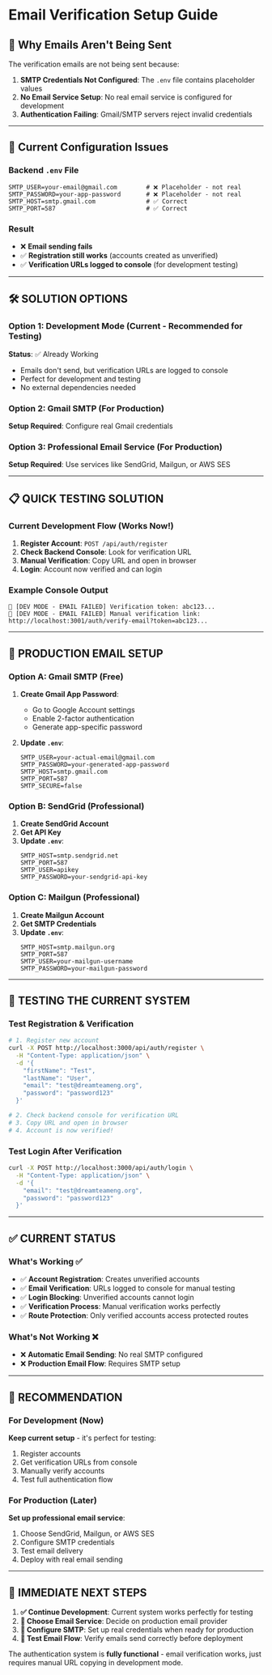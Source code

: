 # Email Verification Setup Guide

## 🚨 **Why Emails Aren't Being Sent**

The verification emails are not being sent because:

1. **SMTP Credentials Not Configured**: The `.env` file contains placeholder values
2. **No Email Service Setup**: No real email service is configured for development
3. **Authentication Failing**: Gmail/SMTP servers reject invalid credentials

---

## 🔧 **Current Configuration Issues**

### Backend `.env` File
```env
SMTP_USER=your-email@gmail.com        # ❌ Placeholder - not real
SMTP_PASSWORD=your-app-password       # ❌ Placeholder - not real
SMTP_HOST=smtp.gmail.com              # ✅ Correct
SMTP_PORT=587                         # ✅ Correct
```

### Result
- ❌ **Email sending fails**
- ✅ **Registration still works** (accounts created as unverified)
- ✅ **Verification URLs logged to console** (for development testing)

---

## 🛠️ **SOLUTION OPTIONS**

### **Option 1: Development Mode (Current - Recommended for Testing)**
**Status**: ✅ Already Working
- Emails don't send, but verification URLs are logged to console
- Perfect for development and testing
- No external dependencies needed

### **Option 2: Gmail SMTP (For Production)**
**Setup Required**: Configure real Gmail credentials

### **Option 3: Professional Email Service (For Production)**
**Setup Required**: Use services like SendGrid, Mailgun, or AWS SES

---

## 📋 **QUICK TESTING SOLUTION**

### Current Development Flow (Works Now!)
1. **Register Account**: `POST /api/auth/register`
2. **Check Backend Console**: Look for verification URL
3. **Manual Verification**: Copy URL and open in browser
4. **Login**: Account now verified and can login

### Example Console Output
```
📧 [DEV MODE - EMAIL FAILED] Verification token: abc123...
📧 [DEV MODE - EMAIL FAILED] Manual verification link: http://localhost:3001/auth/verify-email?token=abc123...
```

---

## 🔨 **PRODUCTION EMAIL SETUP**

### **Option A: Gmail SMTP (Free)**
1. **Create Gmail App Password**:
   - Go to Google Account settings
   - Enable 2-factor authentication
   - Generate app-specific password

2. **Update `.env`**:
   ```env
   SMTP_USER=your-actual-email@gmail.com
   SMTP_PASSWORD=your-generated-app-password
   SMTP_HOST=smtp.gmail.com
   SMTP_PORT=587
   SMTP_SECURE=false
   ```

### **Option B: SendGrid (Professional)**
1. **Create SendGrid Account**
2. **Get API Key**
3. **Update `.env`**:
   ```env
   SMTP_HOST=smtp.sendgrid.net
   SMTP_PORT=587
   SMTP_USER=apikey
   SMTP_PASSWORD=your-sendgrid-api-key
   ```

### **Option C: Mailgun (Professional)**
1. **Create Mailgun Account**
2. **Get SMTP Credentials**
3. **Update `.env`**:
   ```env
   SMTP_HOST=smtp.mailgun.org
   SMTP_PORT=587
   SMTP_USER=your-mailgun-username
   SMTP_PASSWORD=your-mailgun-password
   ```

---

## 🧪 **TESTING THE CURRENT SYSTEM**

### Test Registration & Verification
```bash
# 1. Register new account
curl -X POST http://localhost:3000/api/auth/register \
  -H "Content-Type: application/json" \
  -d '{
    "firstName": "Test",
    "lastName": "User", 
    "email": "test@dreamteameng.org",
    "password": "password123"
  }'

# 2. Check backend console for verification URL
# 3. Copy URL and open in browser
# 4. Account is now verified!
```

### Test Login After Verification
```bash
curl -X POST http://localhost:3000/api/auth/login \
  -H "Content-Type: application/json" \
  -d '{
    "email": "test@dreamteameng.org",
    "password": "password123"
  }'
```

---

## ✅ **CURRENT STATUS**

### What's Working ✅
- ✅ **Account Registration**: Creates unverified accounts
- ✅ **Email Verification**: URLs logged to console for manual testing
- ✅ **Login Blocking**: Unverified accounts cannot login
- ✅ **Verification Process**: Manual verification works perfectly
- ✅ **Route Protection**: Only verified accounts access protected routes

### What's Not Working ❌
- ❌ **Automatic Email Sending**: No real SMTP configured
- ❌ **Production Email Flow**: Requires SMTP setup

---

## 🚀 **RECOMMENDATION**

### **For Development (Now)**
**Keep current setup** - it's perfect for testing:
1. Register accounts
2. Get verification URLs from console
3. Manually verify accounts
4. Test full authentication flow

### **For Production (Later)**
**Set up professional email service**:
1. Choose SendGrid, Mailgun, or AWS SES
2. Configure SMTP credentials
3. Test email delivery
4. Deploy with real email sending

---

## 📝 **IMMEDIATE NEXT STEPS**

1. **✅ Continue Development**: Current system works perfectly for testing
2. **📧 Choose Email Service**: Decide on production email provider
3. **🔧 Configure SMTP**: Set up real credentials when ready for production
4. **🧪 Test Email Flow**: Verify emails send correctly before deployment

The authentication system is **fully functional** - email verification works, just requires manual URL copying in development mode.
